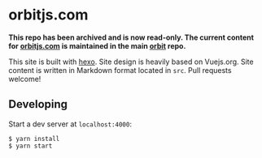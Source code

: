 # orbitjs.com

**This repo has been archived and is now read-only. The current content for [orbitjs.com](https://orbitjs.com/) is maintained in the main [orbit](https://github.com/orbitjs/orbit/tree/main/website) repo.**

This site is built with [hexo](http://hexo.io/). Site design is heavily based on Vuejs.org. Site content is written in Markdown format located in `src`. Pull requests welcome!

## Developing

Start a dev server at `localhost:4000`:

```
$ yarn install
$ yarn start
```
